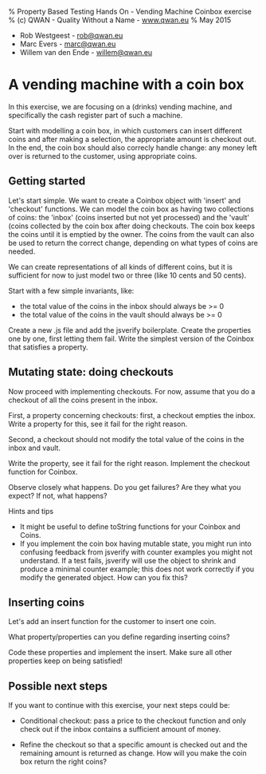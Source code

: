 % Property Based Testing Hands On - Vending Machine Coinbox exercise
% (c) QWAN - Quality Without a Name - www.qwan.eu
% May 2015

- Rob Westgeest - rob@qwan.eu
- Marc Evers - marc@qwan.eu
- Willem van den Ende - willem@qwan.eu

# A vending machine with a coin box

In this exercise, we are focusing on a (drinks) vending machine, and specifically the cash register part of such a machine. 

Start with modelling a coin box, in which customers can insert different
coins and after making a selection, the appropriate amount is checkout
out. In the end, the coin box should also correcly handle change: any money left over is returned to the customer, using appropriate coins.

## Getting started

Let's start simple. We want to create a Coinbox object with 'insert' and 'checkout'
functions. We can model the coin box as having two collections of coins:
the 'inbox' (coins inserted but not yet processed) and the 'vault'
(coins collected by the coin box after doing checkouts. The coin box
keeps the coins until it is emptied by the owner. The coins from the
vault can also be used to return the correct change, depending on what
types of coins are needed.

We can create representations of all kinds of different coins, but it is
sufficient for now to just model two or three (like 10 cents and 50
cents). 

Start with a few simple invariants, like:
- the total value of the coins in the inbox should always be >= 0
- the total value of the coins in the vault should always be >= 0

Create a new .js file and add the jsverify boilerplate. Create the
properties one by one, first letting them fail. Write the simplest version of the Coinbox that satisfies a property.

## Mutating state: doing checkouts

Now proceed with implementing checkouts. For now, assume that you do a checkout of all the coins present in the inbox.

First, a property concerning checkouts: first, a checkout
empties the inbox. Write a property for this, see it fail for the right reason.

Second, a checkout should not modify the total value of the coins in the inbox and vault.

Write the property, see it fail for the right reason. Implement the
checkout function for Coinbox.

Observe closely what happens. Do you get failures? Are they what you
expect? If not, what happens?

Hints and tips
- It might be useful to define toString functions for your Coinbox and
  Coins.
- If you implement the coin box having mutable state, you might run
  into confusing feedback from jsverify with counter examples you might not
  understand. If a test fails, jsverify will use the object to shrink
  and produce a minimal counter example; this does not work correctly if
  you modify the generated object. How can you fix this?

## Inserting coins

Let's add an insert function for the customer to insert one coin. 

What property/properties can you define regarding inserting coins?

Code these properties and implement the insert. Make sure all other
properties keep on being satisfied!

## Possible next steps

If you want to continue with this exercise, your next steps could be:

- Conditional checkout: pass a price to the checkout
  function and only check out if the inbox contains a sufficient amount
  of money.

- Refine the checkout so that a specific amount is checked out and the
  remaining amount is returned as change. How will you make the coin box
  return the right coins? 


